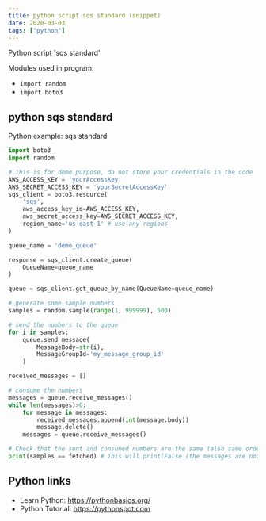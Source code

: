 ```yaml
---
title: python script sqs standard (snippet)
date: 2020-03-03
tags: ["python"]
---
```

Python script 'sqs standard'


Modules used in program: 
* `import random`
* `import boto3`

## python sqs standard

Python example: sqs standard

```python
import boto3
import random

# This is for demo purpose, do not store your credentials in the code
AWS_ACCESS_KEY = 'yourAccessKey'
AWS_SECRET_ACCESS_KEY = 'yourSecretAccessKey'
sqs_client = boto3.resource(
    'sqs',
    aws_access_key_id=AWS_ACCESS_KEY,
    aws_secret_access_key=AWS_SECRET_ACCESS_KEY,
    region_name='us-east-1' # use any regions
)

queue_name = 'demo_queue'

response = sqs_client.create_queue(
    QueueName=queue_name
)

queue = sqs_client.get_queue_by_name(QueueName=queue_name)

# generate some sample numbers
samples = random.sample(range(1, 999999), 500)

# send the numbers to the queue
for i in samples:
    queue.send_message(
        MessageBody=str(i),
        MessageGroupId='my_message_group_id'
    )

received_messages = []

# consume the numbers
messages = queue.receive_messages()
while len(messages)>0:
    for message in messages:
        received_messages.append(int(message.body))
        message.delete()
    messages = queue.receive_messages()

# Check that the sent and consumed numbers are the same (also same order!)
print(samples == fetched) # This will print(False (the messages are not returned in the same order))


```

## Python links

- Learn Python: https://pythonbasics.org/
- Python Tutorial: https://pythonspot.com
